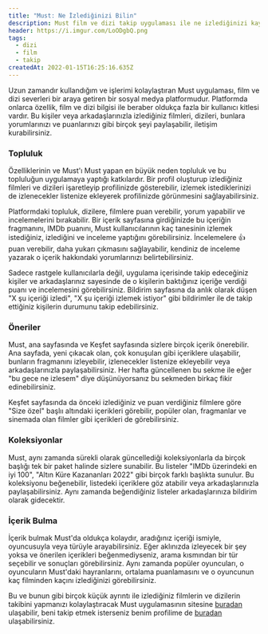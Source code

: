 ```yaml
---
title: "Must: Ne İzlediğinizi Bilin"
description: Must film ve dizi takip uygulaması ile ne izlediğinizi kaydedin, arkadaşlarınızla bağlantı kurun, izleyecek yeni şeyler ve çok daha fazlasını bulun!
header: https://i.imgur.com/LoODgbQ.png
tags:
  - dizi
  - film
  - takip
createdAt: 2022-01-15T16:25:16.635Z
---
```


Uzun zamandır kullandığım ve işlerimi kolaylaştıran Must uygulaması, film ve dizi severleri bir araya getiren bir sosyal medya platformudur. Platformda onlarca özellik, film ve dizi bilgisi ile beraber oldukça fazla bir kullanıcı kitlesi vardır. Bu kişiler veya arkadaşlarınızla izlediğiniz filmleri, dizileri, bunlara yorumlarınızı ve puanlarınızı gibi birçok şeyi paylaşabilir, iletişim kurabilirsiniz.

### Topluluk

Özelliklerinin ve Must'ı Must yapan en büyük neden topluluk ve bu topluluğun uygulamaya yaptığı katkılardır. Bir profil oluşturup izlediğiniz filmleri ve dizileri işaretleyip profilinizde gösterebilir, izlemek istediklerinizi de izlenecekler listenize ekleyerek profilinizde görünmesini sağlayabilirsiniz.

Platformdaki topluluk, dizilere, filmlere puan verebilir, yorum yapabilir ve incelemelerini bırakabilir. Bir içerik sayfasına girdiğinizde bu içeriğin fragmanını, IMDb puanını, Must kullanıcılarının kaç tanesinin izlemek istediğiniz, izlediğini ve inceleme yaptığını görebilirsiniz. İncelemelere 👍 puan verebilir, daha yukarı çıkmasını sağlayabilir, kendiniz de inceleme yazarak o içerik hakkındaki yorumlarınızı belirtebilirsiniz.

<blog-image-container>
  <smart-figure src="https://i.imgur.com/kUeBCbo.jpg"></smart-figure>
  <smart-figure src="https://i.imgur.com/yzIBuLt.jpg"></smart-figure>
  <smart-figure src="https://i.imgur.com/x0IBPa6.png"></smart-figure>
</blog-image-container>

Sadece rastgele kullanıcılarla değil, uygulama içerisinde takip edeceğiniz kişiler ve arkadaşlarınız sayesinde de o kişilerin baktığınız içeriğe verdiği puanı ve incelemesini görebilirsiniz. Bildirim sayfasına da anlık olarak düşen "X şu içeriği izledi", "X şu içeriği izlemek istiyor" gibi bildirimler ile de takip ettiğiniz kişilerin durumunu takip edebilirsiniz.

### Öneriler

Must, ana sayfasında ve Keşfet sayfasında sizlere birçok içerik önerebilir. Ana sayfada, yeni çıkacak olan, çok konuşulan gibi içeriklere ulaşabilir, bunların fragmanını izleyebilir, izlenecekler listenize ekleyebilir veya arkadaşlarınızla paylaşabilirsiniz. Her hafta güncellenen bu sekme ile eğer "bu gece ne izlesem" diye düşünüyorsanız bu sekmeden birkaç fikir edinebilirsiniz.

<blog-image-container>
  <smart-figure src="https://i.imgur.com/aHoMnzV.jpg"></smart-figure>
  <smart-figure src="https://i.imgur.com/pMxcSeG.jpg"></smart-figure>
  <smart-figure src="https://i.imgur.com/AeV48bn.jpg"></smart-figure>
</blog-image-container>

Keşfet sayfasında da önceki izlediğiniz ve puan verdiğiniz filmlere göre "Size özel" başlıı altındaki içerikleri görebilir, popüler olan, fragmanlar ve sinemada olan filmler gibi içerikleri de görebilirsiniz.

### Koleksiyonlar

Must, aynı zamanda sürekli olarak güncellediği koleksiyonlarla da birçok başlığı tek bir paket halinde sizlere sunabilir. Bu listeler "IMDb üzerindeki en iyi 100", "Altın Küre Kazananları 2022" gibi birçok farklı başlıkta sunulur. Bu koleksiyonu beğenebilir, listedeki içeriklere göz atabilir veya arkadaşlarınızla paylaşabilirsiniz. Aynı zamanda beğendiğiniz listeler arkadaşlarınıza bildirim olarak gidecektir.

<blog-image-container>
  <smart-figure src="https://i.imgur.com/BygZQxD.png"></smart-figure>
  <smart-figure src="https://i.imgur.com/rF7vxwQ.jpg"></smart-figure>
</blog-image-container>

### İçerik Bulma

İçerik bulmak Must'da oldukça kolaydır, aradığınız içeriği ismiyle, oyuncusuyla veya türüyle arayabilirsiniz. Eğer aklınızda izleyecek bir şey yoksa ve önerilen içerikleri beğenmediyseniz, arama kısmından bir tür seçebilir ve sonuçları görebilirsiniz. Aynı zamanda popüler oyuncuları, o oyuncuların Must'daki hayranlarını, ortalama puanlamasını ve o oyuncunun kaç filminden kaçını izlediğinizi görebilirsiniz.

<blog-image-container>
  <smart-figure src="https://i.imgur.com/HMLiAl8.jpg"></smart-figure>
  <smart-figure src="https://i.imgur.com/C2KDnHg.jpg"></smart-figure>
</blog-image-container>

Bu ve bunun gibi birçok küçük ayrıntı ile izlediğiniz filmlerin ve dizilerin takibini yapmanızı kolaylaştıracak Must uygulamasının sitesine [buradan](https://mustapp.com/) ulaşabilir, beni takip etmek isterseniz benim profilime de [buradan](https://mustapp.com/@eggsydev) ulaşabilirsiniz.
